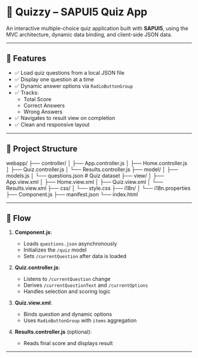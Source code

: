 # 📘 Quizzy – SAPUI5 Quiz App

An interactive multiple-choice quiz application built with **SAPUI5**, using the MVC architecture, dynamic data binding, and client-side JSON data.

---

## 🚀 Features

- ✅ Load quiz questions from a local JSON file
- ✅ Display one question at a time
- ✅ Dynamic answer options via `RadioButtonGroup`
- ✅ Tracks:
  - Total Score
  - Correct Answers
  - Wrong Answers
- ✅ Navigates to result view on completion
- ✅ Clean and responsive layout

---

## 🧩 Project Structure

webapp/
├── controller/
│ ├── App.controller.js
│ ├── Home.controller.js
│ ├── Quiz.controller.js
│ └── Results.controller.js
├── model/
│ ├── models.js
│ └── questions.json # Quiz dataset
├── view/
│ ├── App.view.xml
│ ├── Home.view.xml
│ ├── Quiz.view.xml
│ └── Results.view.xml
├── css/
│ └── style.css
├── i18n/
│ └── i18n.properties
├── Component.js
├── manifest.json
└── index.html



---

## 🔁 Flow

1. **Component.js**:
   - Loads `questions.json` asynchronously
   - Initializes the `/quiz` model
   - Sets `/currentQuestion` after data is loaded

2. **Quiz.controller.js**:
   - Listens to `/currentQuestion` change
   - Derives `/currentQuestionText` and `/currentOptions`
   - Handles selection and scoring logic

3. **Quiz.view.xml**:
   - Binds question and dynamic options
   - Uses `RadioButtonGroup` with `items` aggregation

4. **Results.controller.js** (optional):
   - Reads final score and displays result

---
